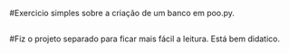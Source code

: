 #Exercicio simples sobre a criação de um banco em poo.py.

##

#Fiz o projeto separado para ficar mais fácil a leitura. Está bem didatico.

